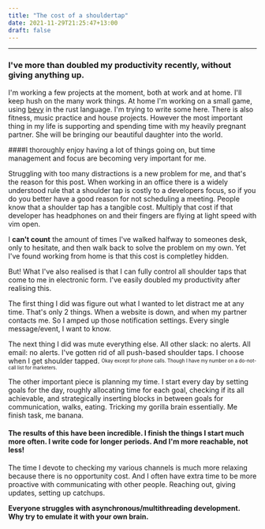 ```yaml
---
title: "The cost of a shouldertap"
date: 2021-11-29T21:25:47+13:00
draft: false
---
```


---

### I've more than doubled my productivity recently, without giving anything up.

I'm working a few projects at the moment, both at work and at home.
I'll keep hush on the many work things. At home I'm working on a small game, using [bevy](https://github.com/bevyengine/bevy) in the rust language. 
I'm trying to write some here. There is also fitness, music practice and house projects. However the most important thing in my life is supporting and spending time with my heavily pregnant partner. She will be bringing our beautiful daughter into the world.

####I thoroughly enjoy having a lot of things going on, but time management and focus are becoming very important for me.

Struggling with too many distractions is a new problem for me, and that's the reason for this post.
When working in an office there is a widely understood rule that a shoulder tap is costly to a developers focus, so if you do you better have a good reason for not scheduling a meeting. People know that a shoulder tap has a tangible cost. Multiply that cost if that developer has headphones on and their fingers are flying at light speed with vim open.

I **can't count** the amount of times I've walked halfway to someones desk, only  to hesitate, and then walk back to solve the problem on my own.
Yet I've found working from home is that this cost is completley hidden.

But! What I've also realised is that I can fully control all shoulder taps that come to me in electronic form.
I've easily doubled my productivity after realising this.

The first thing I did was figure out what I wanted to let distract me at any time. That's only 2 things.  When a website is down, and when my partner contacts me.
So I amped up those notification settings. Every single message/event, I want to know.

The next thing I did was mute everything else. All other slack: no alerts. All email: no alerts.
I've gotten rid of all push-based shoulder taps. I choose when I get shoulder tapped.
<sub><sup>Okay except for phone calls. Though I have my number on a do-not-call list for marketers. </sup></sub>

The other important piece is planning my time. I start every day by setting goals for the day, roughly allocating time for each goal, checking if its all achievable, and strategically inserting blocks in between goals for communication, walks, eating.
Tricking my gorilla brain essentially. Me finish task, me banana. 

#### The results of this have been incredible. I finish the things I start much more often. I write code for longer periods. And I'm more reachable, not less!
The time I devote to checking my various channels is much more relaxing because there is no opportunity cost. And I often have extra time to be more proactive with communicating with other people. Reaching out, giving updates, setting up catchups.

**Everyone struggles with asynchronous/multithreading development. Why try to emulate it with your own brain.**





